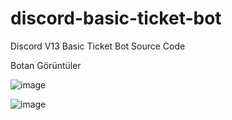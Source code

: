 # discord-basic-ticket-bot
Discord V13 Basic Ticket Bot Source Code


Botan Görüntüler 

![image](https://github.com/BabaKalite31/discord-basic-ticket-bot/assets/137145765/697b330c-3bb0-4f5a-ba80-535f6cd843a8)


![image](https://github.com/BabaKalite31/discord-basic-ticket-bot/assets/137145765/7763c999-6e88-42c3-abb1-da5fa7a00d16)
